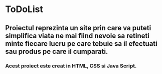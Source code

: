 # ToDoList
## Proiectul reprezinta un site prin care va puteti simplifica viata ne mai fiind nevoie sa retineti minte fiecare lucru pe care tebuie sa il efectuati sau produs pe care il cumparati.
### Acest proiect este creat in **HTML**, **CSS** si **Java Script**.
